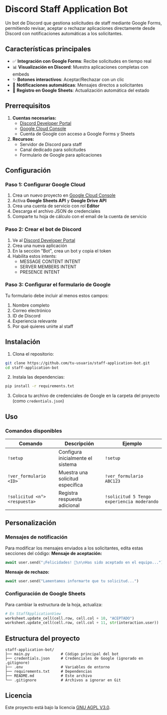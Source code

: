 # Discord Staff Application Bot
Un bot de Discord que gestiona solicitudes de staff mediante Google Forms, permitiendo revisar, aceptar o rechazar aplicaciones directamente desde Discord con notificaciones automáticas a los solicitantes.
## Características principales
- ✅ **Integración con Google Forms**: Recibe solicitudes en tiempo real
- 📊 **Visualización en Discord**: Muestra aplicaciones completas con embeds
- ✨ **Botones interactivos**: Aceptar/Rechazar con un clic
- 📩 **Notificaciones automáticas**: Mensajes directos a solicitantes
- 📝 **Registro en Google Sheets**: Actualización automática del estado
## Prerrequisitos
1. **Cuentas necesarias:**
   - [Discord Developer Portal](https://discord.com/developers/applications)
   - [Google Cloud Console](https://console.cloud.google.com/)
   - Cuenta de Google con acceso a Google Forms y Sheets
2. **Recursos:**
   - Servidor de Discord para staff
   - Canal dedicado para solicitudes
   - Formulario de Google para aplicaciones
## Configuración
### Paso 1: Configurar Google Cloud
1. Crea un nuevo proyecto en [Google Cloud Console](https://console.cloud.google.com/)
2. Activa **Google Sheets API** y **Google Drive API**
3. Crea una cuenta de servicio con rol **Editor**
4. Descarga el archivo JSON de credenciales
5. Comparte tu hoja de cálculo con el email de la cuenta de servicio
### Paso 2: Crear el bot de Discord
1. Ve al [Discord Developer Portal](https://discord.com/developers/applications)
2. Crea una nueva aplicación
3. En la sección "Bot", crea un bot y copia el token
4. Habilita estos intents:
   - MESSAGE CONTENT INTENT
   - SERVER MEMBERS INTENT
   - PRESENCE INTENT
### Paso 3: Configurar el formulario de Google
Tu formulario debe incluir al menos estos campos:
1. Nombre completo
2. Correo electrónico
3. ID de Discord
4. Experiencia relevante
5. Por qué quieres unirte al staff
## Instalación
1. Clona el repositorio:
```bash
git clone https://github.com/tu-usuario/staff-application-bot.git
cd staff-application-bot
```
2. Instala las dependencias:
```bash
pip install -r requirements.txt
```
3. Coloca tu archivo de credenciales de Google en la carpeta del proyecto (como `credentials.json`)
## Uso
### Comandos disponibles
| Comando | Descripción | Ejemplo |
|---------|-------------|---------|
| `!setup` | Configura inicialmente el sistema | `!setup` |
| `!ver_formulario <ID>` | Muestra una solicitud específica | `!ver_formulario ABC123` |
| `!solicitud <n°> <respuesta>` | Registra respuesta adicional | `!solicitud 5 Tengo experiencia moderando` |
## Personalización
### Mensajes de notificación
Para modificar los mensajes enviados a los solicitantes, edita estas secciones del código:
**Mensaje de aceptación:**
```python
await user.send("¡Felicidades! 🎉\n\nHas sido aceptado en el equipo...")
```
**Mensaje de rechazo:**
```python
await user.send("Lamentamos informarte que tu solicitud...")
```
### Configuración de Google Sheets
Para cambiar la estructura de la hoja, actualiza:
```python
# En StaffApplicationView
worksheet.update_cell(cell.row, cell.col + 10, "ACEPTADO")
worksheet.update_cell(cell.row, cell.col + 11, str(interaction.user))
```
## Estructura del proyecto
```
staff-application-bot/
├── main.py              # Código principal del bot
├── credentials.json     # Credenciales de Google (ignorado en .gitignore)
├── .env                 # Variables de entorno
├── requirements.txt     # Dependencias
├── README.md            # Este archivo
└── .gitignore           # Archivos a ignorar en Git
```
## Licencia
Este proyecto está bajo la licencia [GNU AGPL V3.0](LICENSE).
